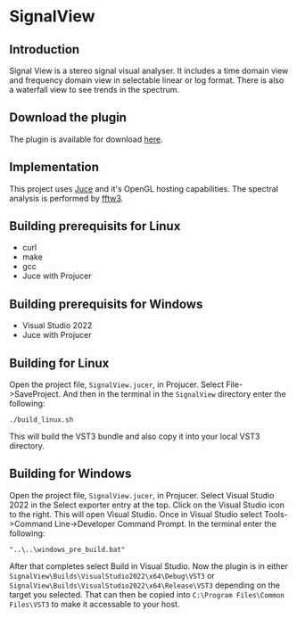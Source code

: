 # SignalView

## Introduction

Signal View is a stereo signal visual analyser.
It includes a time domain view and frequency domain view in selectable
linear or log format. There is also a waterfall view to see trends in
the spectrum.

## Download the plugin

The plugin is available for download [here](https://www.twkrause.ca).

## Implementation

This project uses [Juce](https://juce.com/) and it's OpenGL hosting capabilities.
The spectral analysis is performed by [fftw3](https://www.fftw.org/).

## Building prerequisits for Linux

- curl
- make
- gcc
- Juce with Projucer

## Building prerequisits for Windows

- Visual Studio 2022
- Juce with Projucer

## Building for Linux

Open the project file, `SignalView.jucer`, in Projucer. Select File->SaveProject.
And then in the terminal in the `SignalView` directory enter the following:

    ./build_linux.sh

This will build the VST3 bundle and also copy it into your local
VST3 directory.

## Building for Windows

Open the project file, `SignalView.jucer`, in Projucer.
Select Visual Studio 2022 in the Select exporter entry at the top.
Click on the Visual Studio icon to the right. This will open Visual Studio. Once in Visual Studio select 
Tools->Command Line->Developer Command Prompt. In the terminal enter the following:

    "..\..\windows_pre_build.bat"

After that completes select Build in Visual Studio. Now the plugin is in either 
`SignalView\Builds\VisualStudio2022\x64\Debug\VST3` 
or `SignalView\Builds\VisualStudio2022\x64\Release\VST3` 
depending on the target you selected. That can then be copied
into `C:\Program Files\Common Files\VST3` to make it accessable to your host.
